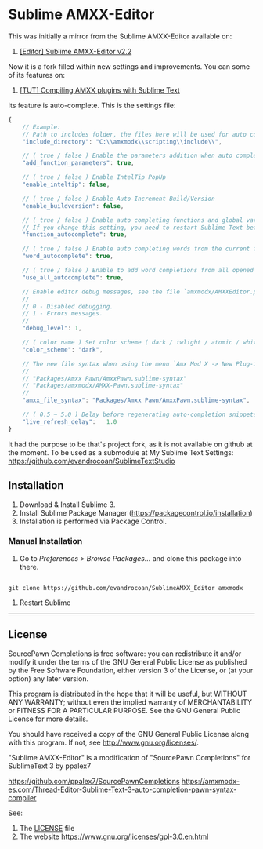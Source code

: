 # Sublime AMXX-Editor

This was initially a mirror from the Sublime AMXX-Editor available on:

1. [[Editor] Sublime AMXX-Editor v2.2](https://forums.alliedmods.net/showthread.php?t=284385)


Now it is a fork filled within new settings and improvements. You can some of its features on:

1. [[TUT] Compiling AMXX plugins with Sublime Text](https://forums.alliedmods.net/showthread.php?t=293376)

Its feature is auto-complete. This is the settings file:
```javascript
{
    // Example:
    // Path to includes folder, the files here will be used for auto completion.
    "include_directory": "C:\\amxmodx\\scripting\\include\\",

    // ( true / false ) Enable the parameters addition when auto completing.
    "add_function_parameters": true,

    // ( true / false ) Enable IntelTip PopUp
    "enable_inteltip": false,

    // ( true / false ) Enable Auto-Increment Build/Version
    "enable_buildversion": false,

    // ( true / false ) Enable auto completing functions and global variables from the current file.
    // If you change this setting, you need to restart Sublime Text before it can take effect.
    "function_autocomplete": true,

    // ( true / false ) Enable auto completing words from the current file.
    "word_autocomplete": true,

    // ( true / false ) Enable to add word completions from all opened files.
    "use_all_autocomplete": true,

    // Enable editor debug messages, see the file `amxmodx/AMXXEditor.py` for all debugging levels.
    //
    // 0 - Disabled debugging.
    // 1 - Errors messages.
    //
    "debug_level": 1,

    // ( color name ) Set color scheme ( dark / twlight / atomic / white / npp )
    "color_scheme": "dark",

    // The new file syntax when using the menu `Amx Mod X -> New Plug-in`. Possible values are:
    //
    // "Packages/Amxx Pawn/AmxxPawn.sublime-syntax"
    // "Packages/amxmodx/AMXX-Pawn.sublime-syntax"
    //
    "amxx_file_syntax": "Packages/Amxx Pawn/AmxxPawn.sublime-syntax",

    // ( 0.5 ~ 5.0 ) Delay before regenerating auto-completion snippets
    "live_refresh_delay":   1.0
}
```


It had the purpose to be that's project fork, as it is not available on github at the moment.
To be used as a submodule at My Sublime Text Settings: https://github.com/evandrocoan/SublimeTextStudio


## Installation

1. Download & Install Sublime 3.
1. Install Sublime Package Manager (https://packagecontrol.io/installation)
1. Installation is performed via Package Control.


### Manual Installation

1. Go to <i>Preferences > Browse Packages...</i> and clone this package into there.
<pre><code>
git clone https://github.com/evandrocoan/SublimeAMXX_Editor amxmodx
</code></pre>
1. Restart Sublime



___
## License

SourcePawn Completions is free software: you can redistribute it and/or modify
it under the terms of the GNU General Public License as published by
the Free Software Foundation, either version 3 of the License, or
(at your option) any later version.

This program is distributed in the hope that it will be useful,
but WITHOUT ANY WARRANTY; without even the implied warranty of
MERCHANTABILITY or FITNESS FOR A PARTICULAR PURPOSE.  See the
GNU General Public License for more details.

You should have received a copy of the GNU General Public License
along with this program.  If not, see <http://www.gnu.org/licenses/>.


"Sublime AMXX-Editor"  is a modification of "SourcePawn Completions" for SublimeText 3 by ppalex7


https://github.com/ppalex7/SourcePawnCompletions
https://amxmodx-es.com/Thread-Editor-Sublime-Text-3-auto-completion-pawn-syntax-compiler

See:

1. The [LICENSE](LICENSE) file
1. The website https://www.gnu.org/licenses/gpl-3.0.en.html




